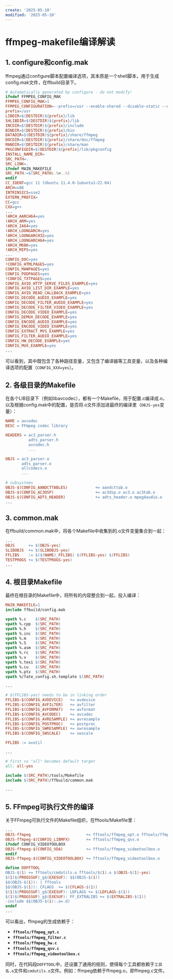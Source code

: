 ```yaml
---
create: '2025-05-10'
modified: '2025-05-10'
---
```


# ffmpeg-makefile编译解读

## 1. configure和config.mak

ffmpeg通过configure脚本配置编译选项，其本质是一个shell脚本，用于生成config.mak文件，在ffbuild目录下。

```makefile
# Automatically generated by configure - do not modify!
ifndef FFMPEG_CONFIG_MAK
FFMPEG_CONFIG_MAK=1
FFMPEG_CONFIGURATION=--prefix=/usr --enable-shared --disable-static --disable-stripping --enable-gpl --enable-version3 --enable-libx264 --enable-libx265
prefix=/usr
LIBDIR=$(DESTDIR)${prefix}/lib
SHLIBDIR=$(DESTDIR)${prefix}/lib
INCDIR=$(DESTDIR)${prefix}/include
BINDIR=$(DESTDIR)${prefix}/bin
DATADIR=$(DESTDIR)${prefix}/share/ffmpeg
DOCDIR=$(DESTDIR)${prefix}/share/doc/ffmpeg
MANDIR=$(DESTDIR)${prefix}/share/man
PKGCONFIGDIR=$(DESTDIR)${prefix}/lib/pkgconfig
INSTALL_NAME_DIR=
SRC_PATH=.
SRC_LINK=.
ifndef MAIN_MAKEFILE
SRC_PATH:=$(SRC_PATH:.%=..%)
endif
CC_IDENT=gcc 11 (Ubuntu 11.4.0-1ubuntu1~22.04)
ARCH=x86
INTRINSICS=sse2
EXTERN_PREFIX=
CC=gcc
CXX=g++
...
!ARCH_AARCH64=yes
!ARCH_ARM=yes
!ARCH_IA64=yes
!ARCH_LOONGARCH=yes
!ARCH_LOONGARCH32=yes
!ARCH_LOONGARCH64=yes
!ARCH_M68K=yes
!ARCH_MIPS=yes
...
CONFIG_DOC=yes
!CONFIG_HTMLPAGES=yes
CONFIG_MANPAGES=yes
CONFIG_PODPAGES=yes
!CONFIG_TXTPAGES=yes
CONFIG_AVIO_HTTP_SERVE_FILES_EXAMPLE=yes
CONFIG_AVIO_LIST_DIR_EXAMPLE=yes
CONFIG_AVIO_READ_CALLBACK_EXAMPLE=yes
CONFIG_DECODE_AUDIO_EXAMPLE=yes
CONFIG_DECODE_FILTER_AUDIO_EXAMPLE=yes
CONFIG_DECODE_FILTER_VIDEO_EXAMPLE=yes
CONFIG_DECODE_VIDEO_EXAMPLE=yes
CONFIG_DEMUX_DECODE_EXAMPLE=yes
CONFIG_ENCODE_AUDIO_EXAMPLE=yes
CONFIG_ENCODE_VIDEO_EXAMPLE=yes
CONFIG_EXTRACT_MVS_EXAMPLE=yes
CONFIG_FILTER_AUDIO_EXAMPLE=yes
CONFIG_HW_DECODE_EXAMPLE=yes
CONFIG_MUX_EXAMPLE=yes
...
```

可以看到，其中既包含了各种路径变量，又包含了编译器等工具变量，以及各种编译选项的配置（`CONFIG_XXX=yes`）。

## 2. 各级目录的Makefile

在各个LIB目录下（例如libavcodec），都有一个Makefile，用于配置.c编译成.o，以及根据config.mak中的配置，是否将.o文件添加进最终的编译里（`OBJS-yes`变量）：

```makefile
NAME = avcodec
DESC = FFmpeg codec library

HEADERS = ac3_parser.h                                                  \
          adts_parser.h                                                 \
          avcodec.h                                                     \
          ...

OBJS = ac3_parser.o                                                     \
       adts_parser.o                                                    \
       allcodecs.o                                                      \
       ...
       
# subsystems
OBJS-$(CONFIG_AANDCTTABLES)            += aandcttab.o
OBJS-$(CONFIG_AC3DSP)                  += ac3dsp.o ac3.o ac3tab.o
OBJS-$(CONFIG_ADTS_HEADER)             += adts_header.o mpeg4audio.o
...
```

## 3. common.mak

在ffbuild/common.mak中，将各个Makefile中收集到的.o文件变量集合到一起：

```makefile
...
OBJS      += $(OBJS-yes)
SLIBOBJS  += $(SLIBOBJS-yes)
FFLIBS    := $($(NAME)_FFLIBS) $(FFLIBS-yes) $(FFLIBS)
TESTPROGS += $(TESTPROGS-yes)
...
```

## 4. 根目录Makefile

最终在根目录的Makefile中，将所有的内容整合到一起，投入编译：

```makefile
MAIN_MAKEFILE=1
include ffbuild/config.mak

vpath %.c    $(SRC_PATH)
vpath %.cpp  $(SRC_PATH)
vpath %.h    $(SRC_PATH)
vpath %.inc  $(SRC_PATH)
vpath %.m    $(SRC_PATH)
vpath %.S    $(SRC_PATH)
vpath %.asm  $(SRC_PATH)
vpath %.rc   $(SRC_PATH)
vpath %.v    $(SRC_PATH)
vpath %.texi $(SRC_PATH)
vpath %.cu   $(SRC_PATH)
vpath %.ptx  $(SRC_PATH)
vpath %/fate_config.sh.template $(SRC_PATH)

...

# $(FFLIBS-yes) needs to be in linking order
FFLIBS-$(CONFIG_AVDEVICE)   += avdevice
FFLIBS-$(CONFIG_AVFILTER)   += avfilter
FFLIBS-$(CONFIG_AVFORMAT)   += avformat
FFLIBS-$(CONFIG_AVCODEC)    += avcodec
FFLIBS-$(CONFIG_AVRESAMPLE) += avresample
FFLIBS-$(CONFIG_POSTPROC)   += postproc
FFLIBS-$(CONFIG_SWRESAMPLE) += swresample
FFLIBS-$(CONFIG_SWSCALE)    += swscale

FFLIBS := avutil

...

# first so "all" becomes default target
all: all-yes

include $(SRC_PATH)/tools/Makefile
include $(SRC_PATH)/ffbuild/common.mak

...
```

## 5. FFmpeg可执行文件的编译

关于FFmpeg可执行文件的Makefile组织，在fftools/Makefile里：

```makefile
...
OBJS-ffmpeg                        += fftools/ffmpeg_opt.o fftools/ffmpeg_filter.o fftools/ffmpeg_hw.o
OBJS-ffmpeg-$(CONFIG_LIBMFX)       += fftools/ffmpeg_qsv.o
ifndef CONFIG_VIDEOTOOLBOX
OBJS-ffmpeg-$(CONFIG_VDA)          += fftools/ffmpeg_videotoolbox.o
endif
OBJS-ffmpeg-$(CONFIG_VIDEOTOOLBOX) += fftools/ffmpeg_videotoolbox.o

define DOFFTOOL
OBJS-$(1) += fftools/cmdutils.o fftools/$(1).o $(OBJS-$(1)-yes)
$(1)$(PROGSSUF)_g$(EXESUF): $$(OBJS-$(1))
$$(OBJS-$(1)): | fftools
$$(OBJS-$(1)): CFLAGS  += $(CFLAGS-$(1))
$(1)$(PROGSSUF)_g$(EXESUF): LDFLAGS += $(LDFLAGS-$(1))
$(1)$(PROGSSUF)_g$(EXESUF): FF_EXTRALIBS += $(EXTRALIBS-$(1))
-include $$(OBJS-$(1):.o=.d)
endef
...
```

可以看出，ffmpeg的生成依赖于：

* **`fftools/ffmpeg_opt.c`**
* **`fftools/ffmpeg_filter.c`**
* **`fftools/ffmpeg_hw.c`**
* **`fftools/ffmpeg_qsv.c`**
* **`fftools/ffmpeg_videotoolbox.c`**

同时，在代码段`DOFFTOOL`中，还设置了通用的规则，使得每个工具都依赖于`工具名.o`文件和`cmdutils.o`文件。例如：ffmpeg依赖于ffmpeg.o，即ffmpeg.c文件。